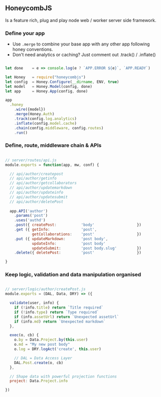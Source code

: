 ## HoneycombJS

Is a feature rich, plug and play node web / worker server side framework.


### Define your app

- Use `.merge` to combine your base app with any other app following honey
conventions.
- Don't need analytics or caching? Just comment out .track() / .inflate()


```javascript

let done    = e => console.log(e ? `APP.ERROR ${e}`, `APP.READY`)

let Honey   = require("honeycombjs") 
let config  = Honey.Configure(__dirname, ENV, true)
let model   = Honey.Model(config, done)
let app     = Honey.App(config, done)

app
  .honey
    .wire({model})
    .merge(Honey.Auth)
    .track(config.log.analytics)
    .inflate(config.model.cache)
    .chain(config.middleware, config.routes)
    .run()

```

### Define, route, middleware chain & APIs

```javascript

// server/routes/api.js
module.exports = function(app, mw, conf) {

  // api/author/createpost
  // api/author/getinfo
  // api/author/getcollaborators
  // api/author/updatemarkdown
  // api/author/updateinfo
  // api/author/updatesubmit
  // api/author/deletePost
  
  app.API('author')
    .params('post')
    .uses('authd')
    .post({ createPost:           'body'                   })
    .get ({ getInfo:              'post',
            getCollaborations:    'post'                   })
    .put ({ updateMarkdown:       'post body',              
            updateInfo:           'post body'
            updateSubmit:         'post body.slug'         })
    .delete({ deletePost:         'post'                   })

}

```


### Keep logic, validation and data manipulation organised

```javascript

// server/logic/author/createPost.js
module.exports = (DAL, Data, DRY) => ({

  validate(user, info) {
    if (!info.title) return `Title required`
    if (!info.type) return `Type required`
    if (info.assetUrl) return `Unexpected assetUrl`
    if (info.md) return `Unexpected markdown`
  },

  exec(o, cb) {
    o.by = Data.Project.by(this.user)
    o.md = "My new post body"
    o.log = DRY.logAct('create', this.user)

    // DAL = Data Access Layer
    DAL.Post.create(o, cb)
  },

  // Shape data with powerful projection functions
  project: Data.Project.info

})

```